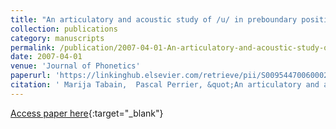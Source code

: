 ```yaml
---
title: "An articulatory and acoustic study of /u/ in preboundary position in French: The interaction of compensatory articulation, neutralization avoidance and featural enhancement"
collection: publications
category: manuscripts
permalink: /publication/2007-04-01-An-articulatory-and-acoustic-study-of-u-in-preboundary-position-in-French-The-interaction-of-compensatory-articulation-neutralization-avoidance-and-featural-enhancement
date: 2007-04-01
venue: 'Journal of Phonetics'
paperurl: 'https://linkinghub.elsevier.com/retrieve/pii/S0095447006000209'
citation: ' Marija Tabain,  Pascal Perrier, &quot;An articulatory and acoustic study of /u/ in preboundary position in French: The interaction of compensatory articulation, neutralization avoidance and featural enhancement.&quot; Journal of Phonetics, 2007.'
---
```

[Access paper here](https://linkinghub.elsevier.com/retrieve/pii/S0095447006000209){:target="_blank"}
